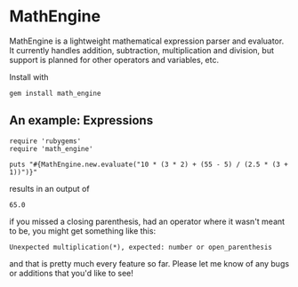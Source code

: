 # MathEngine

MathEngine is a lightweight mathematical expression parser and evaluator. It currently handles addition, subtraction, multiplication and division, but support is planned for other operators and variables, etc.

Install with

	gem install math_engine

## An example: Expressions

	require 'rubygems'
	require 'math_engine'

	puts "#{MathEngine.new.evaluate("10 * (3 * 2) + (55 - 5) / (2.5 * (3 + 1))")}"

results in an output of

	65.0
	
if you missed a closing parenthesis, had an operator where it wasn't meant to be, you might get something like this:

	Unexpected multiplication(*), expected: number or open_parenthesis
	
and that is pretty much every feature so far. Please let me know of any bugs or additions that you'd like to see!